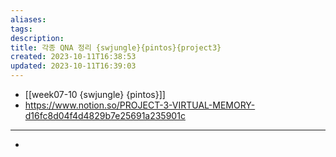 ```yaml
---
aliases: 
tags: 
description:
title: 각종 QNA 정리 {swjungle}{pintos}{project3}
created: 2023-10-11T16:38:53
updated: 2023-10-11T16:39:03
---
```

- [[week07-10 {swjungle} {pintos}]]
- <https://www.notion.so/PROJECT-3-VIRTUAL-MEMORY-d16fc8d04f4d4829b7e25691a235901c>
___
- 
